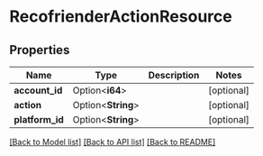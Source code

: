 # RecofrienderActionResource

## Properties

Name | Type | Description | Notes
------------ | ------------- | ------------- | -------------
**account_id** | Option<**i64**> |  | [optional]
**action** | Option<**String**> |  | [optional]
**platform_id** | Option<**String**> |  | [optional]

[[Back to Model list]](../README.md#documentation-for-models) [[Back to API list]](../README.md#documentation-for-api-endpoints) [[Back to README]](../README.md)


